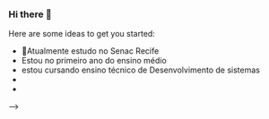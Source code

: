 ### Hi there 👋




Here are some ideas to get you started:

- 🔭Atualmente estudo no Senac Recife
- Estou no primeiro ano do ensino médio
- estou cursando ensino técnico de Desenvolvimento de sistemas
- 
- 
-->
